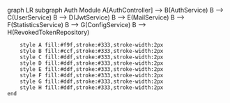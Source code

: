 graph LR
    subgraph Auth Module
        A[AuthController] --> B(AuthService)
        B --> C(UserService)
        B --> D(JwtService)
        B --> E(MailService)
        B --> F(StatisticsService)
        B --> G(ConfigService)
        B --> H(RevokedTokenRepository)

        style A fill:#f9f,stroke:#333,stroke-width:2px
        style B fill:#ccf,stroke:#333,stroke-width:2px
        style C fill:#ddf,stroke:#333,stroke-width:2px
        style D fill:#ddf,stroke:#333,stroke-width:2px
        style E fill:#ddf,stroke:#333,stroke-width:2px
        style F fill:#ddf,stroke:#333,stroke-width:2px
        style G fill:#ddf,stroke:#333,stroke-width:2px
        style H fill:#ddf,stroke:#333,stroke-width:2px
    end